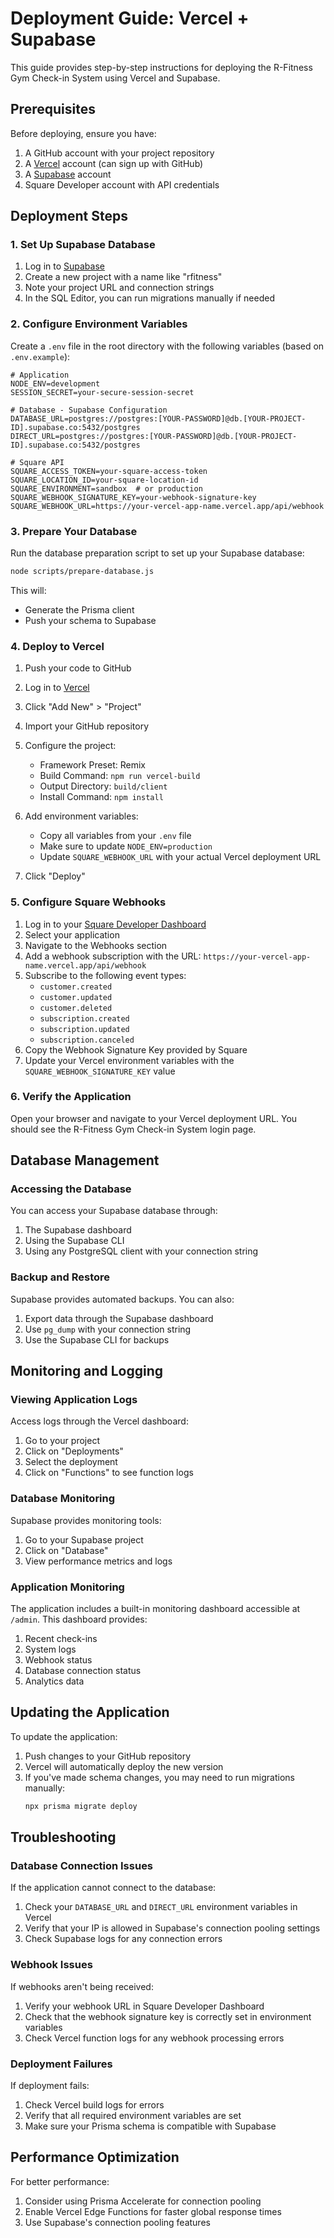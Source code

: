 # Deployment Guide: Vercel + Supabase

This guide provides step-by-step instructions for deploying the R-Fitness Gym Check-in System using Vercel and Supabase.

## Prerequisites

Before deploying, ensure you have:

1. A GitHub account with your project repository
2. A [Vercel](https://vercel.com) account (can sign up with GitHub)
3. A [Supabase](https://supabase.com) account
4. Square Developer account with API credentials

## Deployment Steps

### 1. Set Up Supabase Database

1. Log in to [Supabase](https://supabase.com)
2. Create a new project with a name like "rfitness"
3. Note your project URL and connection strings
4. In the SQL Editor, you can run migrations manually if needed

### 2. Configure Environment Variables

Create a `.env` file in the root directory with the following variables (based on `.env.example`):

```
# Application
NODE_ENV=development
SESSION_SECRET=your-secure-session-secret

# Database - Supabase Configuration
DATABASE_URL=postgres://postgres:[YOUR-PASSWORD]@db.[YOUR-PROJECT-ID].supabase.co:5432/postgres
DIRECT_URL=postgres://postgres:[YOUR-PASSWORD]@db.[YOUR-PROJECT-ID].supabase.co:5432/postgres

# Square API
SQUARE_ACCESS_TOKEN=your-square-access-token
SQUARE_LOCATION_ID=your-square-location-id
SQUARE_ENVIRONMENT=sandbox  # or production
SQUARE_WEBHOOK_SIGNATURE_KEY=your-webhook-signature-key
SQUARE_WEBHOOK_URL=https://your-vercel-app-name.vercel.app/api/webhook
```

### 3. Prepare Your Database

Run the database preparation script to set up your Supabase database:

```bash
node scripts/prepare-database.js
```

This will:
- Generate the Prisma client
- Push your schema to Supabase

### 4. Deploy to Vercel

1. Push your code to GitHub
2. Log in to [Vercel](https://vercel.com)
3. Click "Add New" > "Project"
4. Import your GitHub repository
5. Configure the project:
   - Framework Preset: Remix
   - Build Command: `npm run vercel-build`
   - Output Directory: `build/client`
   - Install Command: `npm install`

6. Add environment variables:
   - Copy all variables from your `.env` file
   - Make sure to update `NODE_ENV=production`
   - Update `SQUARE_WEBHOOK_URL` with your actual Vercel deployment URL

7. Click "Deploy"

### 5. Configure Square Webhooks

1. Log in to your [Square Developer Dashboard](https://developer.squareup.com/apps)
2. Select your application
3. Navigate to the Webhooks section
4. Add a webhook subscription with the URL: `https://your-vercel-app-name.vercel.app/api/webhook`
5. Subscribe to the following event types:
   - `customer.created`
   - `customer.updated`
   - `customer.deleted`
   - `subscription.created`
   - `subscription.updated`
   - `subscription.canceled`
6. Copy the Webhook Signature Key provided by Square
7. Update your Vercel environment variables with the `SQUARE_WEBHOOK_SIGNATURE_KEY` value

### 6. Verify the Application

Open your browser and navigate to your Vercel deployment URL. You should see the R-Fitness Gym Check-in System login page.

## Database Management

### Accessing the Database

You can access your Supabase database through:

1. The Supabase dashboard
2. Using the Supabase CLI
3. Using any PostgreSQL client with your connection string

### Backup and Restore

Supabase provides automated backups. You can also:

1. Export data through the Supabase dashboard
2. Use `pg_dump` with your connection string
3. Use the Supabase CLI for backups

## Monitoring and Logging

### Viewing Application Logs

Access logs through the Vercel dashboard:
1. Go to your project
2. Click on "Deployments"
3. Select the deployment
4. Click on "Functions" to see function logs

### Database Monitoring

Supabase provides monitoring tools:
1. Go to your Supabase project
2. Click on "Database"
3. View performance metrics and logs

### Application Monitoring

The application includes a built-in monitoring dashboard accessible at `/admin`. This dashboard provides:
1. Recent check-ins
2. System logs
3. Webhook status
4. Database connection status
5. Analytics data

## Updating the Application

To update the application:

1. Push changes to your GitHub repository
2. Vercel will automatically deploy the new version
3. If you've made schema changes, you may need to run migrations manually:
   ```bash
   npx prisma migrate deploy
   ```

## Troubleshooting

### Database Connection Issues

If the application cannot connect to the database:

1. Check your `DATABASE_URL` and `DIRECT_URL` environment variables in Vercel
2. Verify that your IP is allowed in Supabase's connection pooling settings
3. Check Supabase logs for any connection errors

### Webhook Issues

If webhooks aren't being received:

1. Verify your webhook URL in Square Developer Dashboard
2. Check that the webhook signature key is correctly set in environment variables
3. Check Vercel function logs for any webhook processing errors

### Deployment Failures

If deployment fails:

1. Check Vercel build logs for errors
2. Verify that all required environment variables are set
3. Make sure your Prisma schema is compatible with Supabase

## Performance Optimization

For better performance:

1. Consider using Prisma Accelerate for connection pooling
2. Enable Vercel Edge Functions for faster global response times
3. Use Supabase's connection pooling features

